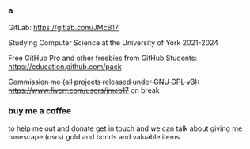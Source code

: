 ### a

GitLab: https://gitlab.com/JMcB17    

Studying Computer Science at the University of York 2021-2024

Free GitHub Pro and other freebies from GitHub Students: https://education.github.com/pack

~~Commission me (all projects released under GNU GPL v3): https://www.fiverr.com/users/jmcb17~~ on break

### buy me a coffee
to help me out and donate get in touch and we can talk about giving me runescape (osrs) gold and bonds and valuable items

<!--
**JMcB17/JMcB17** is a ✨ _special_ ✨ repository because its `README.md` (this file) appears on your GitHub profile.

Here are some ideas to get you started:

- 🔭 I’m currently working on ...
- 🌱 I’m currently learning ...
- 👯 I’m looking to collaborate on ...
- 🤔 I’m looking for help with ...
- 💬 Ask me about ...
- 📫 How to reach me: ...
- 😄 Pronouns: ...
- ⚡ Fun fact: ...
-->
